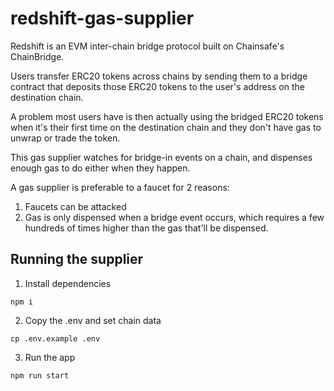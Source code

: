 # redshift-gas-supplier

Redshift is an EVM inter-chain bridge protocol built on Chainsafe's ChainBridge.


Users transfer ERC20 tokens across chains by sending them to a bridge contract that deposits those ERC20 tokens to the user's address on the destination chain.

A problem most users have is then actually using the bridged ERC20 tokens when it's their first time on the destination chain and they don't have gas to unwrap or trade the token.

This gas supplier watches for bridge-in events on a chain, and dispenses enough gas to do either when they happen.


A gas supplier is preferable to a faucet for 2 reasons:
1. Faucets can be attacked
2. Gas is only dispensed when a bridge event occurs, which requires a few hundreds of times higher than the gas that'll be dispensed.


## Running the supplier

1. Install dependencies

```shell
npm i
```

2. Copy the .env and set chain data

```shell
cp .env.example .env
```

3. Run the app

```shell
npm run start
```
